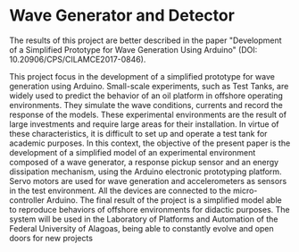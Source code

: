 # Wave Generator and Detector
The results of this project are better described in the paper "Development of a Simplified Prototype for Wave Generation Using Arduino" (DOI: 10.20906/CPS/CILAMCE2017-0846).


This project focus in the development of a simplified prototype for wave generation using Arduino.  Small-scale experiments,  such as  Test Tanks,  are widely  used to  predict the behavior  of  an  oil  platform  in  offshore  operating  environments.  They  simulate  the  wave conditions, currents and record the response of the models. These experimental environments are the result of  large  investments  and require large areas for their installation. In virtue  of these characteristics, it is difficult to set up and operate a test tank for academic purposes. In this context, the objective of the present paper is the development of a simplified model of an experimental environment  composed  of a  wave  generator, a  response  pickup sensor  and  an energy  dissipation  mechanism,  using  the  Arduino  electronic  prototyping  platform.  Servo motors are used  for  wave  generation and accelerometers as sensors in the test  environment. All the devices are connected to the micro-controller Arduino. The final result of the project is a  simplified  model  able  to  reproduce  behaviors  of  offshore  environments  for  didactic purposes.  The  system  will  be  used  in  the  Laboratory  of  Platforms  and  Automation  of  the Federal  University  of  Alagoas,  being  able  to  constantly  evolve  and  open  doors  for  new projects
